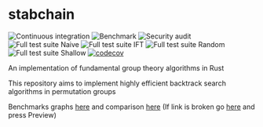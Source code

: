 # stabchain
![Continuous integration](https://github.com/WizardOfMenlo/stabchain/workflows/Continuous%20integration/badge.svg)
![Benchmark](https://github.com/WizardOfMenlo/stabchain/workflows/Benchmark/badge.svg)
![Security audit](https://github.com/WizardOfMenlo/stabchain/workflows/Security%20audit/badge.svg)
![Full test suite Naive](https://github.com/WizardOfMenlo/stabchain/workflows/Full%20test%20suite%20Naive/badge.svg)
![Full test suite IFT](https://github.com/WizardOfMenlo/stabchain/workflows/Full%20test%20suite%20IFT/badge.svg)
![Full test suite Random](https://github.com/WizardOfMenlo/stabchain/workflows/Full%20test%20suite%20Random/badge.svg)
![Full test suite Shallow](https://github.com/WizardOfMenlo/stabchain/workflows/Full%20test%20suite%20Shallow/badge.svg)
[![codecov](https://codecov.io/gh/WizardOfMenlo/stabchain/branch/master/graph/badge.svg)](https://codecov.io/gh/WizardOfMenlo/stabchain)

An implementation of fundamental group theory algorithms in Rust

This repository aims to implement highly efficient backtrack search algorithms in permutation groups

Benchmarks graphs [here](https://wizardofmenlo.github.io/stabchain/dev/bench/) and comparison [here](https://refined-github-html-preview.kidonng.workers.dev/WizardOfMenlo/stabchain/raw/criterion/criterion/report/index.html) (If link is broken go [here](https://github.com/WizardOfMenlo/stabchain/blob/criterion/criterion/report/index.html) and press Preview)
